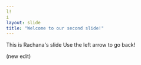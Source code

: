 ```yaml
---
l!
i
layout: slide
title: "Welcome to our second slide!"
---
```

This is Rachana's slide
Use the left arrow to go back!

(new edit)
